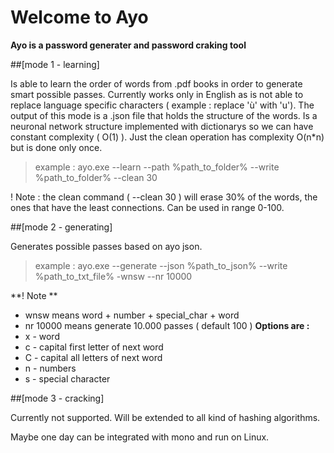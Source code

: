 # Welcome to Ayo

**Ayo is a password generater and password craking tool**


##[mode 1 - learning]

Is able to learn the order of words from .pdf books in order to generate smart possible passes. Currently works only in English as is not able to replace language specific characters ( example : replace 'ù' with 'u'). The output of this mode is a .json file that holds the structure of the words. Is a neuronal network structure implemented with dictionarys so we can have constant complexity ( O(1) ). Just the clean operation has complexity O(n*n) but is done only once.

 > example : ayo.exe --learn --path %path_to_folder% --write %path_to_folder% --clean 30

! Note : the clean command ( --clean 30 ) will erase 30% of the words, the ones that have the least connections. Can be used in range 0-100.


##[mode 2 - generating]

Generates possible passes based on ayo json. 

 > example : ayo.exe --generate --json %path_to_json% --write %path_to_txt_file% -wnsw --nr 10000

**! Note **
 * wnsw means word + number + special_char + word
 * nr 10000 means generate 10.000 passes ( default 100 )
**Options are :** 
 * x - word
 * c - capital first letter of next word
 * C - capital all letters of next word
 * n - numbers
 * s - special character
 

##[mode 3 - cracking]

Currently not supported. Will be extended to all kind of hashing algorithms. 

Maybe one day can be integrated with mono and run on Linux.